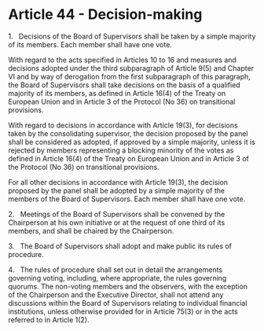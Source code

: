# Article 44 - Decision-making


1.   Decisions of the Board of Supervisors shall be taken by a simple majority of its members. Each member shall have one vote.

With regard to the acts specified in Articles 10 to 16 and measures and decisions adopted under the third subparagraph of Article 9(5) and Chapter VI and by way of derogation from the first subparagraph of this paragraph, the Board of Supervisors shall take decisions on the basis of a qualified majority of its members, as defined in Article 16(4) of the Treaty on European Union and in Article 3 of the Protocol (No 36) on transitional provisions.

With regard to decisions in accordance with Article 19(3), for decisions taken by the consolidating supervisor, the decision proposed by the panel shall be considered as adopted, if approved by a simple majority, unless it is rejected by members representing a blocking minority of the votes as defined in Article 16(4) of the Treaty on European Union and in Article 3 of the Protocol (No 36) on transitional provisions.

For all other decisions in accordance with Article 19(3), the decision proposed by the panel shall be adopted by a simple majority of the members of the Board of Supervisors. Each member shall have one vote.

2.   Meetings of the Board of Supervisors shall be convened by the Chairperson at his own initiative or at the request of one third of its members, and shall be chaired by the Chairperson.

3.   The Board of Supervisors shall adopt and make public its rules of procedure.

4.   The rules of procedure shall set out in detail the arrangements governing voting, including, where appropriate, the rules governing quorums. The non-voting members and the observers, with the exception of the Chairperson and the Executive Director, shall not attend any discussions within the Board of Supervisors relating to individual financial institutions, unless otherwise provided for in Article 75(3) or in the acts referred to in Article 1(2).
